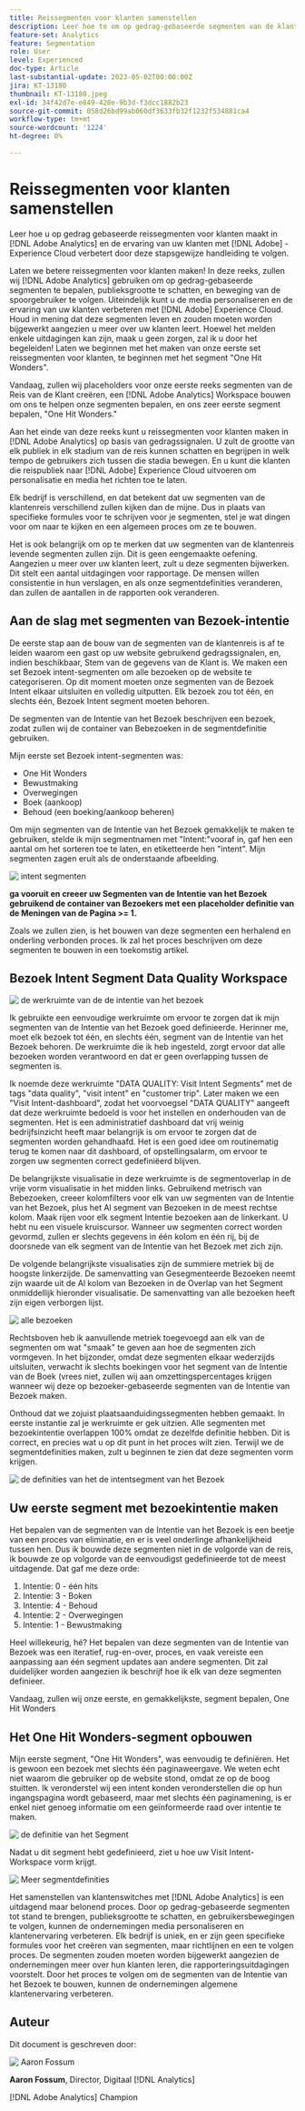 ```yaml
---
title: Reissegmenten voor klanten samenstellen
description: Leer hoe te om op gedrag-gebaseerde segmenten van de klantenreis in  [!DNL Adobe Analytics]  tot stand te brengen en uw klanten' ervaring met  [!DNL Adobe]  Experience Cloud te verbeteren door deze geleidelijke gids te volgen.
feature-set: Analytics
feature: Segmentation
role: User
level: Experienced
doc-type: Article
last-substantial-update: 2023-05-02T00:00:00Z
jira: KT-13180
thumbnail: KT-13180.jpeg
exl-id: 34f42d7e-e849-420e-9b3d-f3dcc1882b23
source-git-commit: 058d26bd99ab060df3633fb32f1232f534881ca4
workflow-type: tm+mt
source-wordcount: '1224'
ht-degree: 0%

---
```


# Reissegmenten voor klanten samenstellen

Leer hoe u op gedrag gebaseerde reissegmenten voor klanten maakt in [!DNL Adobe Analytics] en de ervaring van uw klanten met [!DNL Adobe] -Experience Cloud verbetert door deze stapsgewijze handleiding te volgen.

Laten we betere reissegmenten voor klanten maken! In deze reeks, zullen wij [!DNL Adobe Analytics] gebruiken om op gedrag-gebaseerde segmenten te bepalen, publieksgrootte te schatten, en beweging van de spoorgebruiker te volgen. Uiteindelijk kunt u de media personaliseren en de ervaring van uw klanten verbeteren met [!DNL Adobe] Experience Cloud. Houd in mening dat deze segmenten leven en zouden moeten worden bijgewerkt aangezien u meer over uw klanten leert. Hoewel het melden enkele uitdagingen kan zijn, maak u geen zorgen, zal ik u door het begeleiden! Laten we beginnen met het maken van onze eerste set reissegmenten voor klanten, te beginnen met het segment &quot;One Hit Wonders&quot;.

Vandaag, zullen wij placeholders voor onze eerste reeks segmenten van de Reis van de Klant creëren, een [!DNL Adobe Analytics] Workspace bouwen om ons te helpen onze segmenten bepalen, en ons zeer eerste segment bepalen, &quot;One Hit Wonders.&quot;

Aan het einde van deze reeks kunt u reissegmenten voor klanten maken in [!DNL Adobe Analytics] op basis van gedragssignalen. U zult de grootte van elk publiek in elk stadium van de reis kunnen schatten en begrijpen in welk tempo de gebruikers zich tussen die stadia bewegen. En u kunt die klanten die reispubliek naar [!DNL Adobe] Experience Cloud uitvoeren om personalisatie en media het richten toe te laten.

Elk bedrijf is verschillend, en dat betekent dat uw segmenten van de klantenreis verschillend zullen kijken dan de mijne. Dus in plaats van specifieke formules voor te schrijven voor je segmenten, stel je wat dingen voor om naar te kijken en een algemeen proces om ze te bouwen.

Het is ook belangrijk om op te merken dat uw segmenten van de klantenreis levende segmenten zullen zijn. Dit is geen eengemaakte oefening. Aangezien u meer over uw klanten leert, zult u deze segmenten bijwerken. Dit stelt een aantal uitdagingen voor rapportage. De mensen willen consistentie in hun verslagen, en als onze segmentdefinities veranderen, dan zullen de aantallen in de rapporten ook veranderen.

## Aan de slag met segmenten van Bezoek-intentie

De eerste stap aan de bouw van de segmenten van de klantenreis is af te leiden waarom een gast op uw website gebruikend gedragssignalen, en, indien beschikbaar, Stem van de gegevens van de Klant is. We maken een set Bezoek intent-segmenten om alle bezoeken op de website te categoriseren. Op dit moment moeten onze segmenten van de Bezoek Intent elkaar uitsluiten en volledig uitputten. Elk bezoek zou tot één, en slechts één, Bezoek Intent segment moeten behoren.

De segmenten van de Intentie van het Bezoek beschrijven een bezoek, zodat zullen wij de container van Bebezoeken in de segmentdefinitie gebruiken.

Mijn eerste set Bezoek intent-segmenten was:

* One Hit Wonders
* Bewustmaking
* Overwegingen
* Boek (aankoop)
* Behoud (een boeking/aankoop beheren)

Om mijn segmenten van de Intentie van het Bezoek gemakkelijk te maken te gebruiken, stelde ik mijn segmentnamen met &quot;Intent:&quot;vooraf in, gaf hen een aantal om het sorteren toe te laten, en etiketteerde hen &quot;intent&quot;. Mijn segmenten zagen eruit als de onderstaande afbeelding.

![&#x200B; intent segmenten &#x200B;](assets/intent-segments.png)

**ga vooruit en creeer uw Segmenten van de Intentie van het Bezoek gebruikend de container van Bezoekers met een placeholder definitie van de Meningen van de Pagina >= 1.**

Zoals we zullen zien, is het bouwen van deze segmenten een herhalend en onderling verbonden proces. Ik zal het proces beschrijven om deze segmenten te bouwen in een toekomstig artikel.

## Bezoek Intent Segment Data Quality Workspace

![&#x200B; de werkruimte van de de intentie van het bezoek &#x200B;](assets/visit-intent-workspace.png)

Ik gebruikte een eenvoudige werkruimte om ervoor te zorgen dat ik mijn segmenten van de Intentie van het Bezoek goed definieerde. Herinner me, moet elk bezoek tot één, en slechts één, segment van de Intentie van het Bezoek behoren. De werkruimte die ik heb ingesteld, zorgt ervoor dat alle bezoeken worden verantwoord en dat er geen overlapping tussen de segmenten is.

Ik noemde deze werkruimte &quot;DATA QUALITY: Visit Intent Segments&quot; met de tags &quot;data quality&quot;, &quot;visit intent&quot; en &quot;customer trip&quot;. Later maken we een &quot;Visit Intent-dashboard&quot;, zodat het voorvoegsel &quot;DATA QUALITY&quot; aangeeft dat deze werkruimte bedoeld is voor het instellen en onderhouden van de segmenten. Het is een administratief dashboard dat vrij weinig bedrijfsinzicht heeft maar belangrijk is om ervoor te zorgen dat de segmenten worden gehandhaafd. Het is een goed idee om routinematig terug te komen naar dit dashboard, of opstellingsalarm, om ervoor te zorgen uw segmenten correct gedefiniëerd blijven.

De belangrijkste visualisatie in deze werkruimte is de segmentoverlap in de vrije vorm visualisatie in het midden links. Gebruikend metrisch van Bebezoeken, creeer kolomfilters voor elk van uw segmenten van de Intentie van het Bezoek, plus het Al segment van Bezoeken in de meest rechtse kolom. Maak rijen voor elk segment Intentie bezoeken aan de linkerkant. U hebt nu een visuele kruiscursor. Wanneer uw segmenten correct worden gevormd, zullen er slechts gegevens in één kolom en één rij, bij de doorsnede van elk segment van de Intentie van het Bezoek met zich zijn.

De volgende belangrijkste visualisaties zijn de summiere metriek bij de hoogste linkerzijde. De samenvatting van Gesegmenteerde Bezoeken neemt zijn waarde uit de Al kolom van Bezoeken in de Overlap van het Segment onmiddellijk hieronder visualisatie. De samenvatting van alle bezoeken heeft zijn eigen verborgen lijst.

![&#x200B; alle bezoeken &#x200B;](assets/all-visits.png)

Rechtsboven heb ik aanvullende metriek toegevoegd aan elk van de segmenten om wat &quot;smaak&quot; te geven aan hoe de segmenten zich vormgeven. In het bijzonder, omdat deze segmenten elkaar wederzijds uitsluiten, verwacht ik slechts boekingen voor het segment van de Intentie van de Boek (vrees niet, zullen wij aan omzettingspercentages krijgen wanneer wij deze op bezoeker-gebaseerde segmenten van de Intentie van Bezoek maken.

Onthoud dat we zojuist plaatsaanduidingssegmenten hebben gemaakt. In eerste instantie zal je werkruimte er gek uitzien. Alle segmenten met bezoekintentie overlappen 100% omdat ze dezelfde definitie hebben. Dit is correct, en precies wat u op dit punt in het proces wilt zien. Terwijl we de segmentdefinities maken, zult u beginnen te zien dat deze segmenten vorm krijgen.

![&#x200B; de definities van het de intentsegment van het Bezoek &#x200B;](assets/visit-intent-segment-defs.png)

## Uw eerste segment met bezoekintentie maken

Het bepalen van de segmenten van de Intentie van het Bezoek is een beetje van een proces van eliminatie, en er is veel onderlinge afhankelijkheid tussen hen. Dus ik bouwde deze segmenten niet in de volgorde van de reis, ik bouwde ze op volgorde van de eenvoudigst gedefinieerde tot de meest uitdagende. Dat gaf me deze orde:

1. Intentie: 0 - één hits
1. Intentie: 3 - Boken
1. Intentie: 4 - Behoud
1. Intentie: 2 - Overwegingen
1. Intentie: 1 - Bewustmaking

Heel willekeurig, hé? Het bepalen van deze segmenten van de Intentie van Bezoek was een iteratief, rug-en-over, proces, en vaak vereiste een aanpassing aan één segment updates aan andere segmenten. Dit zal duidelijker worden aangezien ik beschrijf hoe ik elk van deze segmenten definieer.

Vandaag, zullen wij onze eerste, en gemakkelijkste, segment bepalen, One Hit Wonders

## Het One Hit Wonders-segment opbouwen

Mijn eerste segment, &quot;One Hit Wonders&quot;, was eenvoudig te definiëren. Het is gewoon een bezoek met slechts één paginaweergave. We weten echt niet waarom die gebruiker op de website stond, omdat ze op de boog stuitten. Ik veronderstel wij een intent konden veronderstellen die op hun ingangspagina wordt gebaseerd, maar met slechts één paginamening, is er enkel niet genoeg informatie om een geïnformeerde raad over intentie te maken.

![&#x200B; de definitie van het Segment &#x200B;](assets/segment-def.png)

Nadat u dit segment hebt gedefinieerd, ziet u hoe uw Visit Intent-Workspace vorm krijgt.

![&#x200B; Meer segmentdefinities &#x200B;](assets/more-segment-defs.png)

Het samenstellen van klantenswitches met [!DNL Adobe Analytics] is een uitdagend maar belonend proces. Door op gedrag-gebaseerde segmenten tot stand te brengen, publieksgrootte te schatten, en gebruikersbewegingen te volgen, kunnen de ondernemingen media personaliseren en klantenervaring verbeteren. Elk bedrijf is uniek, en er zijn geen specifieke formules voor het creëren van segmenten, maar richtlijnen en een te volgen proces. De segmenten zouden moeten worden bijgewerkt aangezien de ondernemingen meer over hun klanten leren, die rapporteringsuitdagingen voorstelt. Door het proces te volgen om de segmenten van de Intentie van het Bezoek te bouwen, kunnen de ondernemingen algemene klantenervaring verbeteren.

## Auteur

Dit document is geschreven door:

![&#x200B; Aaron Fossum &#x200B;](assets/aaron-headshot.png)

**Aaron Fossum**, Director, Digitaal [!DNL Analytics]

[!DNL Adobe Analytics] Champion
